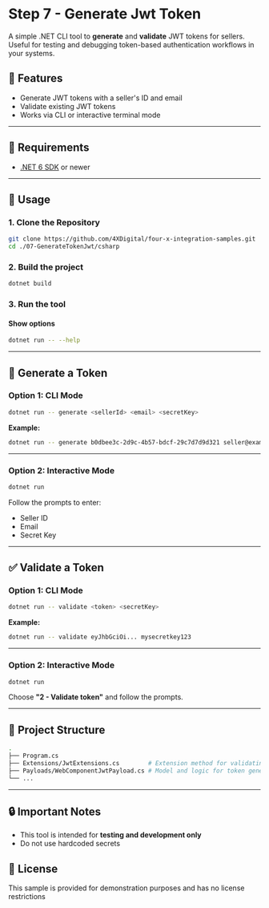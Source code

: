 # Step 7 - Generate Jwt Token

A simple .NET CLI tool to **generate** and **validate** JWT tokens for sellers.  
Useful for testing and debugging token-based authentication workflows in your systems.

## 🔧 Features

- Generate JWT tokens with a seller's ID and email
- Validate existing JWT tokens
- Works via CLI or interactive terminal mode

---

## 🧪 Requirements

- [.NET 6 SDK](https://dotnet.microsoft.com/download/dotnet/6.0) or newer

---

## 🚀 Usage

### 1. Clone the Repository

```bash
git clone https://github.com/4XDigital/four-x-integration-samples.git
cd ./07-GenerateTokenJwt/csharp
```

### 2. Build the project

``` bash
dotnet build
```

### 3. Run the tool

#### Show options

``` bash
dotnet run -- --help
```

---

## 🔐 Generate a Token

### Option 1: CLI Mode

``` bash
dotnet run -- generate <sellerId> <email> <secretKey>
```

**Example:**

``` bash
dotnet run -- generate b0dbee3c-2d9c-4b57-bdcf-29c7d7d9d321 seller@example.com mysecretkey123
```

---

### Option 2: Interactive Mode

``` bash
dotnet run
```

Follow the prompts to enter:

- Seller ID
- Email
- Secret Key

---

## ✅ Validate a Token

### Option 1: CLI Mode

```bash
dotnet run -- validate <token> <secretKey>
```

**Example:**

```bash
dotnet run -- validate eyJhbGciOi... mysecretkey123
```

---

### Option 2: Interactive Mode

``` bash
dotnet run
```

Choose **"2 - Validate token"** and follow the prompts.

---

## 📁 Project Structure

``` bash
.
├── Program.cs
├── Extensions/JwtExtensions.cs        # Extension method for validating JWT
├── Payloads/WebComponentJwtPayload.cs # Model and logic for token generation
└── ...
```

---

## 🔒 Important Notes

- This tool is intended for **testing and development only**
- Do not use hardcoded secrets

## 🧼 License

This sample is provided for demonstration purposes and has no license restrictions
